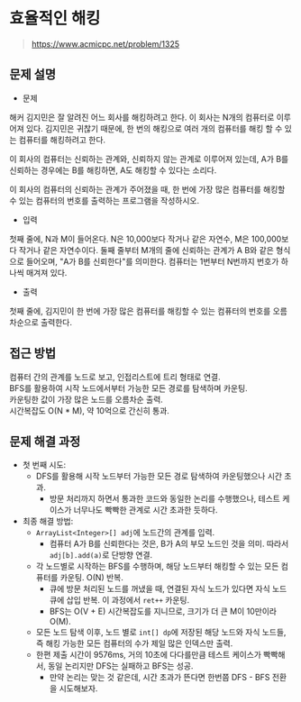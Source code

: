 # 효율적인 해킹

> https://www.acmicpc.net/problem/1325

## 문제 설명

- 문제

해커 김지민은 잘 알려진 어느 회사를 해킹하려고 한다. 이 회사는 N개의 컴퓨터로 이루어져 있다. 김지민은 귀찮기 때문에, 한 번의 해킹으로 여러 개의 컴퓨터를 해킹 할 수 있는 컴퓨터를 해킹하려고 한다.

이 회사의 컴퓨터는 신뢰하는 관계와, 신뢰하지 않는 관계로 이루어져 있는데, A가 B를 신뢰하는 경우에는 B를 해킹하면, A도 해킹할 수 있다는 소리다.

이 회사의 컴퓨터의 신뢰하는 관계가 주어졌을 때, 한 번에 가장 많은 컴퓨터를 해킹할 수 있는 컴퓨터의 번호를 출력하는 프로그램을 작성하시오.

- 입력

첫째 줄에, N과 M이 들어온다. N은 10,000보다 작거나 같은 자연수, M은 100,000보다 작거나 같은 자연수이다. 둘째 줄부터 M개의 줄에 신뢰하는 관계가 A B와 같은 형식으로 들어오며, "A가 B를
신뢰한다"를 의미한다. 컴퓨터는 1번부터 N번까지 번호가 하나씩 매겨져 있다.

- 출력

첫째 줄에, 김지민이 한 번에 가장 많은 컴퓨터를 해킹할 수 있는 컴퓨터의 번호를 오름차순으로 출력한다.

## 접근 방법

컴퓨터 간의 관계를 노드로 보고, 인접리스트에 트리 형태로 연결.  
BFS를 활용하여 시작 노드에서부터 가능한 모든 경로를 탐색하며 카운팅.  
카운팅한 값이 가장 많은 노드를 오름차순 출력.  
시간복잡도 O(N * M), 약 10억으로 간신히 통과.

## 문제 해결 과정

- 첫 번째 시도:
    - DFS를 활용해 시작 노드부터 가능한 모든 경로 탐색하여 카운팅했으나 시간 초과.
        - 방문 처리까지 하면서 통과한 코드와 동일한 논리를 수행했으나, 테스트 케이스가 너무나도 빡빡한 관계로 시간 초과한 듯하다.
- 최종 해결 방법:
    - `ArrayList<Integer>[] adj`에 노드간의 관계를 입력.
        - 컴퓨터 A가 B를 신뢰한다는 것은, B가 A의 부모 노드인 것을 의미. 따라서 `adj[b].add(a)`로 단방향 연결.
    - 각 노드별로 시작하는 BFS를 수행하며, 해당 노드부터 해킹할 수 있는 모든 컴퓨터를 카운팅. O(N) 반복.
        - 큐에 방문 처리된 노드를 꺼냈을 때, 연결된 자식 노드가 있다면 자식 노드 큐에 삽입 반복. 이 과정에서 `ret++` 카운팅.
        - BFS는 O(V + E) 시간복잡도를 지니므로, 크기가 더 큰 M이 10만이라 O(M).
    - 모든 노드 탐색 이후, 노드 별로 `int[] dp`에 저장된 해당 노드와 자식 노드들, 즉 해킹 가능한 모든 컴퓨터의 수가 제일 많은 인덱스만 출력.
    - 한편 제출 시간이 9576ms, 거의 10초에 다다를만큼 테스트 케이스가 빡빡해서, 동일 논리지만 DFS는 실패하고 BFS는 성공.
        - 만약 논리는 맞는 것 같은데, 시간 초과가 뜬다면 한번쯤 DFS - BFS 전환을 시도해보자.
